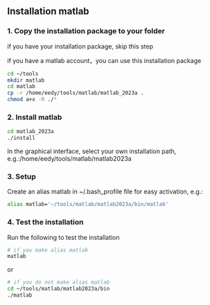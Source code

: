 ## Installation matlab

### 1. Copy the installation package to your folder
if you have your installation package, skip this step

if you have a matlab account，you can use this installation package
```bash
cd ~/tools
mkdir matlab
cd matlab
cp -r /home/eedy/tools/matlab/matlab_2023a .
chmod a+x -R ./*
```
### 2. Install matlab
```bash
cd matlab_2023a
./install
```
In the graphical interface, select your own installation path, e.g.:/home/eedy/tools/matlab/matlab2023a

### 3. Setup
Create an alias matlab in ~/.bash_profile file for easy activation, e.g.:
```bash
alias matlab='~/tools/matlab/matlab2023a/bin/matlab'
```
### 4. Test the installation
Run the following to test the installation
```bash
# if you make alias matlab
matlab
```
or 
```bash
# if you do not make alias matlab
cd ~/tools/matlab/matlab2023a/bin
./matlab
```
